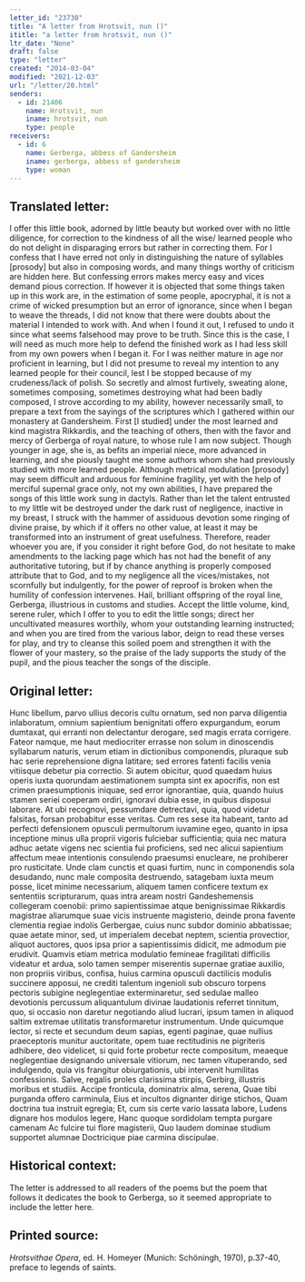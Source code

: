 ```yaml
---
letter_id: "23730"
title: "A letter from Hrotsvit, nun ()"
ititle: "a letter from hrotsvit, nun ()"
ltr_date: "None"
draft: false
type: "letter"
created: "2014-03-04"
modified: "2021-12-03"
url: "/letter/20.html"
senders:
  - id: 21406
    name: Hrotsvit, nun
    iname: hrotsvit, nun
    type: people
receivers:
  - id: 6
    name: Gerberga, abbess of Gandersheim
    iname: gerberga, abbess of gandersheim
    type: woman
---
```

<h2> Translated letter:</h2>I offer this little book, adorned by little beauty but worked over with no little diligence, for correction to the kindness of all the wise/ learned people who do not delight in disparaging errors but rather in correcting them.  For I confess that I have erred not only in distinguishing the nature of syllables [prosody] but also in composing words, and many things worthy of criticism are hidden here.  But confessing errors makes mercy easy and vices demand pious correction.
If however it is objected that some things taken up in this work are, in the estimation of some people, apocryphal, it is not a crime of wicked presumption but an error of ignorance, since when I began to weave the threads, I did not know that there were doubts about the material I intended to work with.  And when I found it out, I refused to undo it since what seems falsehood may prove to be truth.  Since this is the case, I will need as much more help to defend the finished work as I had less skill from my own powers when I began it.  For I was neither mature in age nor proficient in learning, but I did not presume to reveal my intention to any learned people for their council, lest I be stopped because of my crudeness/lack of polish.  So secretly and almost furtively, sweating alone, sometimes composing, sometimes destroying what had been badly composed, I strove according to my ability, however necessarily small, to prepare a text from the sayings of the scriptures which I gathered within our monastery at Gandersheim.
First [I studied] under the most learned and kind magistra Rikkardis, and the teaching of others, then with the favor and mercy of Gerberga of royal nature, to whose rule I am now subject.  Though younger in age, she is, as befits an imperial niece, more advanced in learning, and she piously taught me some authors whom she had previously studied with more learned people.  Although metrical modulation [prosody] may seem difficult and arduous for feminine fragility, yet with the help of merciful supernal grace only, not my own abilities, I have prepared the songs of this little work sung in dactyls.  Rather than let the talent entrusted to my little wit be destroyed under the dark rust of negligence, inactive in my breast, I struck with the hammer of assiduous devotion some ringing of divine praise, by which if it offers no other value, at least it may be transformed into an instrument of great usefulness.
Therefore, reader whoever you are, if you consider it right before God, do not hesitate to make amendments to the lacking page which has not had the benefit of any authoritative tutoring, but if by chance anything is properly composed attribute that to God, and to my negligence all the vices/mistakes, not scornfully but indulgently, for the power of reproof is broken when the humility of confession intervenes.
Hail, brilliant offspring of the royal line,
Gerberga, illustrious in customs and studies.
Accept the little volume, kind, serene ruler,
which I offer to you to edit the little songs;
direct her uncultivated measures worthily,
whom your outstanding learning instructed;
and when you are tired from the various labor,
deign to read these verses for play,
and try to cleanse this soiled poem
and strengthen it with the flower of your mastery,
so the praise of the lady supports the study of the pupil,
and the pious teacher the songs of the disciple.
<h2 class="mt-4"> Original letter:</h2>Hunc libellum,  parvo ullius decoris cultu ornatum, sed non parva diligentia inlaboratum, omnium sapientium benignitati offero expurgandum, eorum dumtaxat, qui erranti non delectantur derogare, sed magis errata corrigere.  Fateor namque, me haut mediocriter errasse non solum in dinoscendis syllabarum naturis, verum etiam in dictionibus componendis, pluraque sub hac serie reprehensione digna latitare; sed errores fatenti facilis venia vitiisque debetur pia correctio. Si autem obicitur, quod quaedam huius operis iuxta quorundam aestimationem sumpta sint ex apocrifis, non est crimen praesumptionis iniquae, sed error ignorantiae, quia, quando huius stamen seriei coeperam ordiri, ignoravi dubia esse, in quibus disposui laborare. At ubi recognovi, pessumdare detrectavi, quia, quod videtur falsitas,  forsan probabitur esse veritas.  Cum res sese ita habeant, tanto ad perfecti defensionem opusculi permultorum iuvamine egeo, quanto in ipsa inceptione minus ulla proprii vigoris fulciebar sufficientia; quia nec matura adhuc aetate vigens nec scientia fui proficiens, sed nec alicui sapientium affectum meae intentionis consulendo praesumsi enucleare, ne prohiberer pro rusticitate.  Unde clam cunctis et quasi furtim, nunc in componendis sola desudando, nunc male composita destruendo, satagebam iuxta meum posse, licet minime necessarium, aliquem tamen conficere textum ex sententiis scripturarum, quas intra aream nostri Gandeshemensis collegeram coenobii:  primo sapientissimae atque benignissimae Rikkardis magistrae aliarumque suae vicis instruente magisterio, deinde prona favente clementia regiae indolis Gerbergae, cuius nunc subdor dominio abbatissae; quae aetate minor, sed, ut imperialem decebat neptem, scientia provectior, aliquot auctores, quos ipsa prior a sapientissimis didicit, me admodum pie erudivit. Quamvis etiam metrica modulatio femineae fragilitati difficilis videatur et ardua, solo tamen semper miserentis supernae gratiae auxilio, non propriis viribus, confisa, huius carmina opusculi dactilicis modulis succinere apposui, ne crediti talentum ingenioli sub obscuro torpens pectoris  subigine neglegentiae exterminaretur, sed sedulae malleo devotionis percussum aliquantulum divinae laudationis referret tinnitum, quo, si occasio non daretur negotiando aliud lucrari, ipsum tamen in aliquod saltim extremae utilitatis transformaretur instrumentum. Unde quicumque lector, si recte et secundum deum sapias, egenti paginae, quae nullius praeceptoris munitur auctoritate, opem tuae rectitudinis ne pigriteris adhibere, deo videlicet, si quid forte probetur recte compositum, meaeque neglegentiae designando universale vitiorum, nec tamen vituperando, sed indulgendo, quia vis frangitur obiurgationis, ubi intervenit humilitas confessionis. 
Salve, regalis proles clarissima stirpis,
   Gerbirg, illustris moribus et studiis.
Accipe fronticula, dominatrix alma, serena,
   Quae tibi purganda offero carminula,
Eius et incultos dignanter dirige stichos,
   Quam doctrina tua instruit egregia;
Et, cum sis certe vario lassata labore,
   Ludens dignare hos modulos legere,
Hanc quoque sordidolam tempta purgare camenam
   Ac fulcire tui flore magisterii,
Quo laudem dominae studium supportet alumnae
   Doctricique piae carmina discipulae.
<h2 class="mt-4"> Historical context:</h2>The letter is addressed to all readers of the poems but the poem that follows it dedicates the book to Gerberga, so it seemed appropriate to include the letter here.
<h2 class="mt-4"> Printed source:</h2><p><em>Hrotsvithae Opera</em>, ed. H. Homeyer (Munich: Schöningh, 1970), p.37-40, preface to legends of saints.</p>